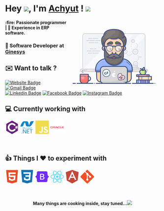 # Hey <img src="https://media.giphy.com/media/hvRJCLFzcasrR4ia7z/giphy.gif" width="40px">, I'm <a href="https://achyutghosh.github.io/">Achyut</a> ! <img src="https://media.giphy.com/media/12oufCB0MyZ1Go/giphy.gif" width="50">
<img align='right' src="https://github.com/achyutghosh/achyutghosh/blob/master/gifs/people-at-work.gif" width="300">
<h4>:fire: Passionate programmer | 🚀 Experience in ERP software.</h4>
<h3>💼 Software Developer at <a href="https://www.ginesys.in/">Ginesys</a></h3>

## :envelope: Want to talk ?
[![Website Badge](https://img.shields.io/badge/Website-0A79DF?style=flat-square&logo=google-chrome&logoColor=white)](https://achyutghosh.github.io/)
[![Gmail Badge](https://img.shields.io/badge/-achyutghosh06@gmail.com-c14438?style=flat-square&logo=Gmail&logoColor=white&link=mailto:achyutghosh06@gmail.com)](mailto:achyutghosh06@gmail.com)
[![Linkedin Badge](https://img.shields.io/badge/-LinkedIn-0e76a8?style=flat-square&logo=Linkedin&logoColor=white)](https://www.linkedin.com/in/achyutghosh24/)
[![Facebook Badge](https://img.shields.io/badge/-Facebook-3b5998?style=flat-square&logo=Facebook&logoColor=white)](https://www.facebook.com/achyut06)
[![Instagram Badge](https://img.shields.io/badge/-Instagram-e4405f?style=flat-square&logo=Instagram&logoColor=white)](https://instagram.com/me_achyut/)

## :computer: Currently working with 
<p align="left">
  <img src="https://raw.githubusercontent.com/devicons/devicon/master/icons/csharp/csharp-plain.svg" alt="csharp" width="45" height="45" />
  <img src="https://raw.githubusercontent.com/devicons/devicon/master/icons/dot-net/dot-net-plain-wordmark.svg" alt="dotnet" width="45" height="45" />
  <img src="https://raw.githubusercontent.com/devicons/devicon/master/icons/javascript/javascript-plain.svg" alt="javascript" width="45" height="45" />
  <img src="https://raw.githubusercontent.com/devicons/devicon/master/icons/oracle/oracle-original.svg" alt="oracle" width="45" height="45" />
</p>
<br>

## :thumbsup: Things I :heart: to experiment with
<p align="left">
  <img src="https://raw.githubusercontent.com/devicons/devicon/master/icons/html5/html5-plain.svg" alt="html" width="45" height="45" >
  <img src="https://raw.githubusercontent.com/devicons/devicon/master/icons/css3/css3-plain.svg" alt="css" width="45" height="45" >
  <img src="https://raw.githubusercontent.com/devicons/devicon/master/icons/bootstrap/bootstrap-plain.svg" alt="bootstrap" width="45" height="45" >
  <img src="https://raw.githubusercontent.com/devicons/devicon/master/icons/react/react-original.svg" alt="react" width="45" height="45" >
  <img src="https://raw.githubusercontent.com/devicons/devicon/master/icons/angularjs/angularjs-plain.svg" alt="angular" width="45" height="45" >
  <img src="https://raw.githubusercontent.com/devicons/devicon/master/icons/git/git-plain.svg" alt="git" width="45" height="45" >
</p>
<br>

<h4 align='center'>Many things are cooking inside, stay tuned...<img src="https://media.giphy.com/media/WUlplcMpOCEmTGBtBW/giphy.gif" width="30"></h4>
